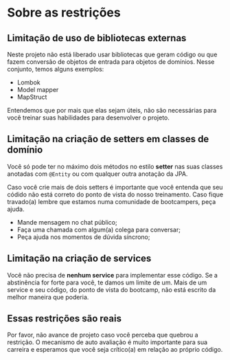 # Sobre as restrições

## Limitação de uso de bibliotecas externas

Neste projeto não está liberado usar bibliotecas que geram código ou que fazem conversão de objetos de entrada para objetos de domínios. Nesse conjunto, temos alguns exemplos:

* Lombok
* Model mapper
* MapStruct

Entendemos que por mais que elas sejam úteis, não são necessárias para você treinar suas habilidades para desenvolver o projeto.

## Limitação na criação de setters em classes de domínio

Você só pode ter no máximo dois métodos no estilo **setter** nas suas classes anotadas com ```@Entity``` ou com qualquer outra anotação da JPA. 

Caso você crie mais de dois setters é importante que você entenda que seu códido não está correto do ponto de vista do nosso treinamento. Caso fique travado(a) lembre que estamos numa comunidade de bootcampers, peça ajuda. 

* Mande mensagem no chat público;
* Faça uma chamada com algum(a) colega para conversar;
* Peça ajuda nos momentos de dúvida síncrono;

## Limitação na criação de services

Você não precisa de **nenhum service** para implementar esse código. Se a abstinência for forte para você, te damos um limite de um. Mais de um service e seu código, do ponto de vista do bootcamp, não está escrito da melhor maneira que poderia. 

## Essas restrições são reais

Por favor, não avance de projeto caso você perceba que quebrou a restrição. O mecanismo de auto avaliação é muito importante para sua carreira e esperamos que você seja crítico(a) em relação ao próprio código. 